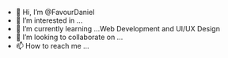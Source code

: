- 👋 Hi, I’m @FavourDaniel
- 👀 I’m interested in ...
- 🌱 I’m currently learning ...Web Development and UI/UX Design
- 💞️ I’m looking to collaborate on ...
- 📫 How to reach me ...

<!---
FavourDaniel/FavourDaniel is a ✨ special ✨ repository because its `README.md` (this file) appears on your GitHub profile.
You can click the Preview link to take a look at your changes.
--->
